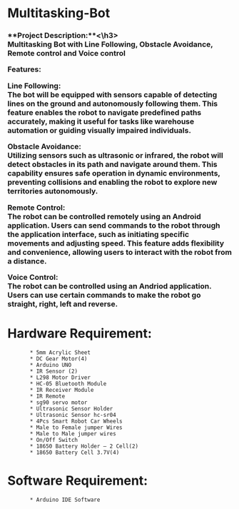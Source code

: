 # Multitasking-Bot

<h3>**Project Description:**<\h3><br /> Multitasking Bot with Line Following, Obstacle Avoidance, Remote control and Voice control

__Features:__

__Line Following:__<br />
                  The bot will be equipped with sensors capable of detecting lines on the ground and autonomously following them. This feature enables the robot to navigate predefined paths accurately, making it useful for tasks like warehouse automation or guiding visually impaired individuals.

__Obstacle Avoidance:__<br />
                  Utilizing sensors such as ultrasonic or infrared, the robot will detect obstacles in its path and navigate around them. This capability ensures safe operation in dynamic environments, preventing collisions and enabling the robot to explore new territories autonomously.

__Remote Control:__<br />
                  The robot can be controlled remotely using an Android application. Users can send commands to the robot through the application interface, such as initiating specific movements and adjusting speed. This feature adds flexibility and convenience, allowing users to interact with the robot from a distance.

__Voice Control:__<br />
                  The robot can be controlled using an Andriod application. Users can use certain commands to make the robot go straight, right, left and reverse.


# Hardware Requirement: #
           * 5mm Acrylic Sheet 
           * DC Gear Motor(4)
           * Arduino UNO
           * IR Sensor (2)
           * L298 Motor Driver 
           * HC-05 Bluetooth Module 
           * IR Receiver Module
           * IR Remote 
           * sg90 servo motor
           * Ultrasonic Sensor Holder 
           * Ultrasonic Sensor hc-sr04 
           * 4Pcs Smart Robot Car Wheels 
           * Male to Female jumper Wires
           * Male to Male jumper wires
           * On/Off Switch
           * 18650 Battery Holder – 2 Cell(2)
           * 18650 Battery Cell 3.7V(4)

# Software Requirement: #
           * Arduino IDE Software

